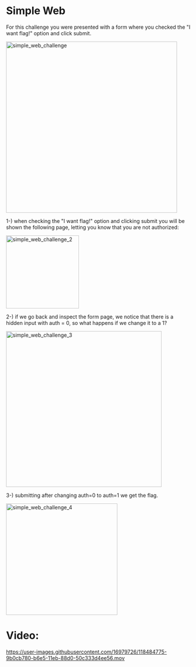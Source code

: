 # Simple Web

For this challenge you were presented with a form where you checked the "I want flag!" option and click submit.

<img width="467" alt="simple_web_challenge" src="https://user-images.githubusercontent.com/16979726/118483590-2f761a80-b6e4-11eb-9c8f-a9460b242120.png">


1-) when checking the "I want flag!" option and clicking submit you will be shown the following page, letting you know that you are not authorized:
    
<img width="199" alt="simple_web_challenge_2" src="https://user-images.githubusercontent.com/16979726/118484156-e7a3c300-b6e4-11eb-84d9-e119469c35fc.png">

2-) if we go back and inspect the form page, we notice that there is a hidden input with auth = 0, so what happens if we change it to a 1?

<img width="425" alt="simple_web_challenge_3" src="https://user-images.githubusercontent.com/16979726/118484561-5ed95700-b6e5-11eb-8a18-a4122e3d2962.png">

3-) submitting after changing auth=0 to auth=1 we get the flag.

<img width="304" alt="simple_web_challenge_4" src="https://user-images.githubusercontent.com/16979726/118484710-87f9e780-b6e5-11eb-895a-455b79ce5c0c.png">


# Video: 


https://user-images.githubusercontent.com/16979726/118484775-9b0cb780-b6e5-11eb-88d0-50c333d4ee56.mov



  

